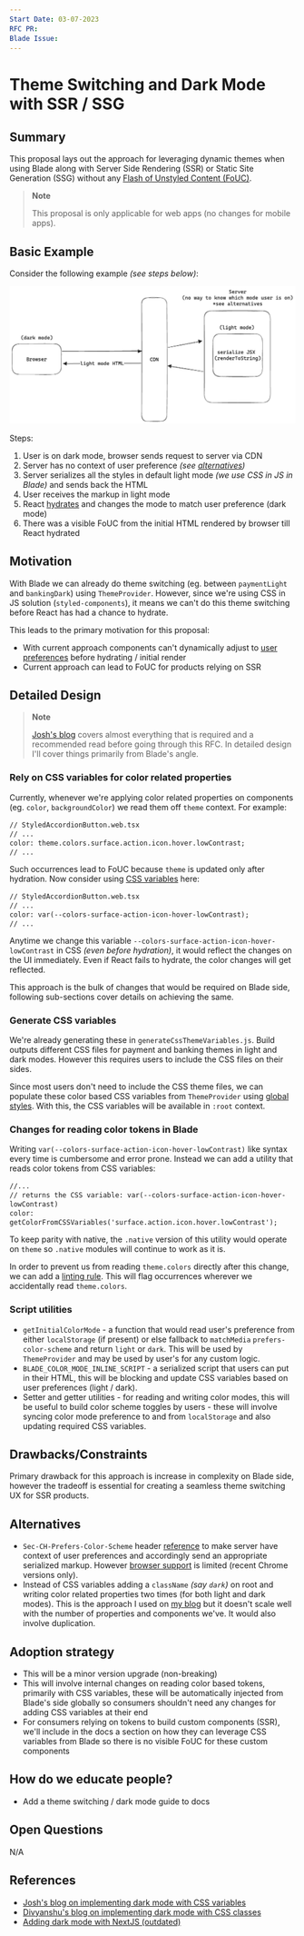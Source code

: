 ```yaml
---
Start Date: 03-07-2023
RFC PR:
Blade Issue:
---
```


# Theme Switching and Dark Mode with SSR / SSG

## Summary

This proposal lays out the approach for leveraging dynamic themes when using Blade along with Server Side Rendering (SSR) or Static Site Generation (SSG) without any [Flash of Unstyled Content (FoUC)](https://www.wikiwand.com/en/Flash_of_unstyled_content).

> **Note**
>
> This proposal is only applicable for web apps (no changes for mobile apps).

## Basic Example

Consider the following example _(see steps below)_:

![](./images/theme-switching-ssr/overview.png)

Steps:

1. User is on dark mode, browser sends request to server via CDN
1. Server has no context of user preference _(see [alternatives](#alternatives))_
1. Server serializes all the styles in default light mode _(we use CSS in JS in Blade)_ and sends back the HTML
1. User receives the markup in light mode
1. React [hydrates](https://react.dev/reference/react-dom/client/hydrateRoot) and changes the mode to match user preference (dark mode)
1. There was a visible FoUC from the initial HTML rendered by browser till React hydrated

## Motivation

With Blade we can already do theme switching (eg. between `paymentLight` and `bankingDark`) using `ThemeProvider`. However, since we're using CSS in JS solution (`styled-components`), it means we can't do this theme switching before React has had a chance to hydrate.

This leads to the primary motivation for this proposal:

- With current approach components can't dynamically adjust to [user preferences](https://developer.mozilla.org/en-US/docs/Web/CSS/@media/prefers-color-scheme) before hydrating / initial render
- Current approach can lead to FoUC for products relying on SSR

## Detailed Design

> **Note**
>
> [Josh's blog](https://www.joshwcomeau.com/react/dark-mode) covers almost everything that is required and a recommended read before going through this RFC. In detailed design I'll cover things primarily from Blade's angle.

### Rely on CSS variables for color related properties

Currently, whenever we're applying color related properties on components (eg. `color`, `backgroundColor`) we read them off `theme` context. For example:

```tsx
// StyledAccordionButton.web.tsx
// ...
color: theme.colors.surface.action.icon.hover.lowContrast;
// ...
```

Such occurrences lead to FoUC because `theme` is updated only after hydration. Now consider using [CSS variables](https://developer.mozilla.org/en-US/docs/Web/CSS/Using_CSS_custom_properties) here:

```tsx
// StyledAccordionButton.web.tsx
// ...
color: var(--colors-surface-action-icon-hover-lowContrast);
// ...
```

Anytime we change this variable `--colors-surface-action-icon-hover-lowContrast` in CSS _(even before hydration)_, it would reflect the changes on the UI immediately. Even if React fails to hydrate, the color changes will get reflected.

This approach is the bulk of changes that would be required on Blade side, following sub-sections cover details on achieving the same.

### Generate CSS variables

We're already generating these in `generateCssThemeVariables.js`. Build outputs different CSS files for payment and banking themes in light and dark modes. However this requires users to include the CSS files on their sides.

Since most users don't need to include the CSS theme files, we can populate these color based CSS variables from `ThemeProvider` using [global styles](https://styled-components.com/docs/api#createglobalstyle). With this, the CSS variables will be available in `:root` context.

### Changes for reading color tokens in Blade

Writing `var(--colors-surface-action-icon-hover-lowContrast)` like syntax every time is cumbersome and error prone. Instead we can add a utility that reads color tokens from CSS variables:

```tsx
//...
// returns the CSS variable: var(--colors-surface-action-icon-hover-lowContrast)
color: getColorFromCSSVariables('surface.action.icon.hover.lowContrast');
```

To keep parity with native, the `.native` version of this utility would operate on `theme` so `.native` modules will continue to work as it is.

In order to prevent us from reading `theme.colors` directly after this change, we can add a [linting rule](https://eslint.org/docs/latest/rules/no-restricted-properties). This will flag occurrences wherever we accidentally read `theme.colors`.

### Script utilities

- `getInitialColorMode` - a function that would read user's preference from either `localStorage` (if present) or else fallback to `matchMedia` `prefers-color-scheme` and return `light` or `dark`. This will be used by `ThemeProvider` and may be used by user's for any custom logic.
- `BLADE_COLOR_MODE_INLINE_SCRIPT` - a serialized script that users can put in their HTML, this will be blocking and update CSS variables based on user preferences (light / dark).
- Setter and getter utilities - for reading and writing color modes, this will be useful to build color scheme toggles by users - these will involve syncing color mode preference to and from `localStorage` and also updating required CSS variables.

## Drawbacks/Constraints

Primary drawback for this approach is increase in complexity on Blade side, however the tradeoff is essential for creating a seamless theme switching UX for SSR products.

## Alternatives

- `Sec-CH-Prefers-Color-Scheme` header [reference](https://web.dev/user-preference-media-features-headers/#demo-of-sec-ch-prefers-color-scheme) to make server have context of user preferences and accordingly send an appropriate serialized markup. However [browser support](https://caniuse.com/?search=Sec-CH-Prefers-Color-Scheme) is limited (recent Chrome versions only).
- Instead of CSS variables adding a `className` _(say `dark`)_ on root and writing color related properties two times (for both light and dark modes). This is the approach I used on [my blog](https://divyanshu013.dev/blog/gatsby-dark-mode/) but it doesn't scale well with the number of properties and components we've. It would also involve duplication.

## Adoption strategy

- This will be a minor version upgrade (non-breaking)
- This will involve internal changes on reading color based tokens, primarily with CSS variables, these will be automatically injected from Blade's side globally so consumers shouldn't need any changes for adding CSS variables at their end
- For consumers relying on tokens to build custom components (SSR), we'll include in the docs a section on how they can leverage CSS variables from Blade so there is no visible FoUC for these custom components

## How do we educate people?

- Add a theme switching / dark mode guide to docs

## Open Questions

N/A

## References

- [Josh's blog on implementing dark mode with CSS variables](https://www.joshwcomeau.com/react/dark-mode/)
- [Divyanshu's blog on implementing dark mode with CSS classes](https://divyanshu013.dev/blog/gatsby-dark-mode/)
- [Adding dark mode with NextJS (outdated)](https://brianlovin.com/writing/adding-dark-mode-with-next-js)
